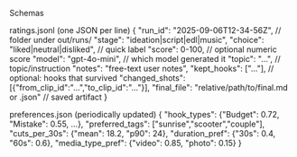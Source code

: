 Schemas

ratings.jsonl (one JSON per line)
{
  "run_id": "2025-09-06T12-34-56Z",      // folder under out/runs/
  "stage": "ideation|script|edl|music",
  "choice": "liked|neutral|disliked",    // quick label
  "score": 0-100,                         // optional numeric score
  "model": "gpt-4o-mini",               // which model generated it
  "topic": "...",                       // topic/instruction
  "notes": "free-text user notes",
  "kept_hooks": ["..."],                // optional: hooks that survived
  "changed_shots": [{"from_clip_id":"...","to_clip_id":"..."}],
  "final_file": "relative/path/to/final.md or .json" // saved artifact
}

preferences.json (periodically updated)
{
  "hook_types": {"Budget": 0.72, "Mistake": 0.55, ...},
  "preferred_tags": ["sunrise","scooter","couple"],
  "cuts_per_30s": {"mean": 18.2, "p90": 24},
  "duration_pref": {"30s": 0.4, "60s": 0.6},
  "media_type_pref": {"video": 0.85, "photo": 0.15}
}
